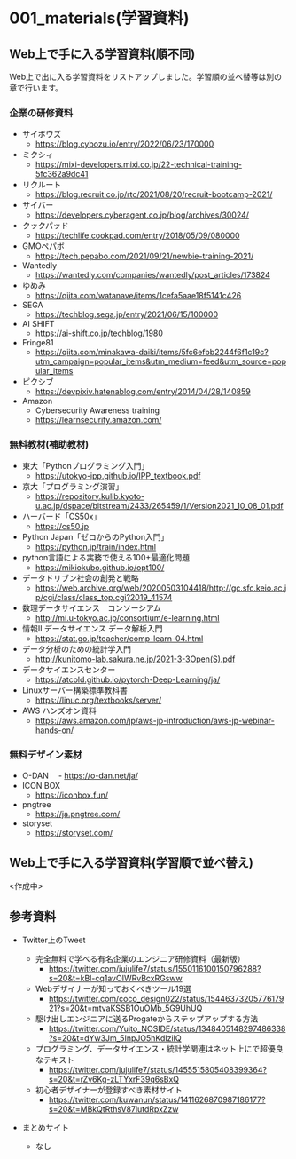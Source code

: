 # 001_materials(学習資料)
## Web上で手に入る学習資料(順不同)
Web上で出に入る学習資料をリストアップしました。学習順の並べ替等は別の章で行います。

### 企業の研修資料
- サイボウズ
  - https://blog.cybozu.io/entry/2022/06/23/170000
- ミクシィ
  - https://mixi-developers.mixi.co.jp/22-technical-training-5fc362a9dc41
- リクルート
  - https://blog.recruit.co.jp/rtc/2021/08/20/recruit-bootcamp-2021/
- サイバー
  - https://developers.cyberagent.co.jp/blog/archives/30024/
- クックパッド
  - https://techlife.cookpad.com/entry/2018/05/09/080000
- GMOペパボ
  - https://tech.pepabo.com/2021/09/21/newbie-training-2021/
- Wantedly
  - https://wantedly.com/companies/wantedly/post_articles/173824
- ゆめみ
  - https://qiita.com/watanave/items/1cefa5aae18f5141c426
- SEGA
  - https://techblog.sega.jp/entry/2021/06/15/100000
- AI SHIFT
  - https://ai-shift.co.jp/techblog/1980
- Fringe81
  - https://qiita.com/minakawa-daiki/items/5fc6efbb2244f6f1c19c?utm_campaign=popular_items&utm_medium=feed&utm_source=popular_items
- ピクシブ
  - https://devpixiv.hatenablog.com/entry/2014/04/28/140859
- Amazon
  - Cybersecurity Awareness training
  - https://learnsecurity.amazon.com/

### 無料教材(補助教材)
- 東大「Pythonプログラミング入門」
  - https://utokyo-ipp.github.io/IPP_textbook.pdf
- 京大「プログラミング演習」
  - https://repository.kulib.kyoto-u.ac.jp/dspace/bitstream/2433/265459/1/Version2021_10_08_01.pdf
- ハーバード「CS50x」
  - https://cs50.jp
- Python Japan「ゼロからのPython入門」
  - https://python.jp/train/index.html
- python言語による実務で使える100+最適化問題
  - https://mikiokubo.github.io/opt100/
- データドリブン社会の創発と戦略
  - https://web.archive.org/web/20200503104418/http://gc.sfc.keio.ac.jp/cgi/class/class_top.cgi?2019_41574
- 数理データサイエンス　コンソーシアム
  - http://mi.u-tokyo.ac.jp/consortium/e-learning.html
- 情報II データサイエンス データ解析入門
  - https://stat.go.jp/teacher/comp-learn-04.html
- データ分析のための統計学入門
  - http://kunitomo-lab.sakura.ne.jp/2021-3-3Open(S).pdf
- データサイエンスセンター
  - https://atcold.github.io/pytorch-Deep-Learning/ja/
- Linuxサーバー構築標準教科書
  - https://linuc.org/textbooks/server/
- AWS ハンズオン資料
  - https://aws.amazon.com/jp/aws-jp-introduction/aws-jp-webinar-hands-on/

### 無料デザイン素材
- O-DAN
　- https://o-dan.net/ja/
- ICON BOX
  - https://iconbox.fun/
- pngtree
  - https://ja.pngtree.com/
- storyset
  - https://storyset.com/

## Web上で手に入る学習資料(学習順で並べ替え)
<作成中>



## 参考資料
- Twitter上のTweet
  - 完全無料で学べる有名企業のエンジニア研修資料（最新版）
    - https://twitter.com/jujulife7/status/1550116100150796288?s=20&t=kBl-cq1avOIWRvBcxRGsww
  - Webデザイナーが知っておくべきツール19選
    - https://twitter.com/coco_design022/status/1544637320577617921?s=20&t=mtvaKSSB1OuOMb_5G9UhUQ
  - 駆け出しエンジニアに送るProgateからステップアップする方法
    - https://twitter.com/Yuito_NOSIDE/status/1348405148297486338?s=20&t=dYw3Jm_5InpJO5hKdIziIQ
  - プログラミング、データサイエンス・統計学関連はネット上にで超優良なテキスト
    - https://twitter.com/jujulife7/status/1455515805408399364?s=20&t=rZy6Kg-zLTYxrF39q6sBxQ
  - 初心者デザイナーが登録すべき素材サイト
    - https://twitter.com/kuwanun/status/1411626870987186177?s=20&t=MBkQtRthsV87lutdRpxZzw

- まとめサイト
  - なし


